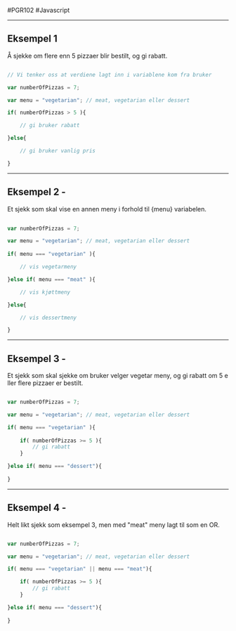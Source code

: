 #PGR102 #Javascript

-------------------------

## Eksempel 1 
Å sjekke om flere enn 5 pizzaer blir bestilt, og gi rabatt.
```js

// Vi tenker oss at verdiene lagt inn i variablene kom fra bruker

var numberOfPizzas = 7;

var menu = "vegetarian"; // meat, vegetarian eller dessert

if( numberOfPizzas > 5 ){

	// gi bruker rabatt

}else{

	// gi bruker vanlig pris

}
```
-------------------------
 ## Eksempel 2 - 
 Et sjekk som skal vise en annen meny i forhold til {menu} variabelen.
```js
 
var numberOfPizzas = 7;

var menu = "vegetarian"; // meat, vegetarian eller dessert
 
if( menu === "vegetarian" ){

	// vis vegetarmeny

}else if( menu === "meat" ){

	// vis kjøttmeny

}else{

	// vis dessertmeny

}
```
-------------------------
## Eksempel 3 - 
Et sjekk som skal sjekke om bruker velger vegetar meny, og gi rabatt om 5 eller flere pizzaer er bestilt.

```js

var numberOfPizzas = 7;

var menu = "vegetarian"; // meat, vegetarian eller dessert

if( menu === "vegetarian" ){
  
	if( numberOfPizzas >= 5 ){
		// gi rabatt
	}

}else if( menu === "dessert"){
	
}
```
-------------------------
## Eksempel 4 - 
Helt likt sjekk som eksempel 3, men med "meat" meny lagt til som en OR.

```js

var numberOfPizzas = 7;

var menu = "vegetarian"; // meat, vegetarian eller dessert

if( menu === "vegetarian" || menu === "meat"){

	if( numberOfPizzas >= 5 ){
		// gi rabatt
	}

}else if( menu === "dessert"){
  
}
```